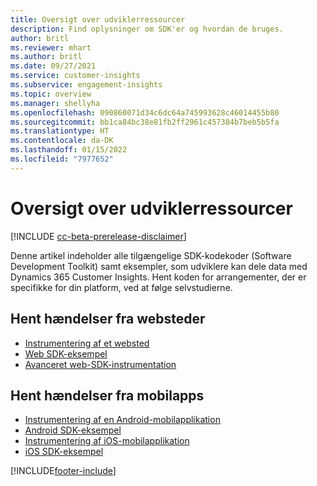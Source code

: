 ```yaml
---
title: Oversigt over udviklerressourcer
description: Find oplysninger om SDK'er og hvordan de bruges.
author: britl
ms.reviewer: mhart
ms.author: britl
ms.date: 09/27/2021
ms.service: customer-insights
ms.subservice: engagement-insights
ms.topic: overview
ms.manager: shellyha
ms.openlocfilehash: 090860071d34c6dc64a745993628c46014455b80
ms.sourcegitcommit: bb1ca84bc38e81fb2ff2961c457384b7beb5b5fa
ms.translationtype: HT
ms.contentlocale: da-DK
ms.lasthandoff: 01/15/2022
ms.locfileid: "7977652"
---
```

# <a name="developer-resources-overview"></a>Oversigt over udviklerressourcer

[!INCLUDE [cc-beta-prerelease-disclaimer](includes/cc-beta-prerelease-disclaimer.md)]

Denne artikel indeholder alle tilgængelige SDK-kodekoder (Software Development Toolkit) samt eksempler, som udviklere kan dele data med Dynamics 365 Customer Insights. Hent koden for arrangementer, der er specifikke for din platform, ved at følge selvstudierne.

## <a name="capture-events-from-websites"></a>Hent hændelser fra websteder

- [Instrumentering af et websted](instrument-website.md)
- [Web SDK-eksempel](websdk-sample.md)
- [Avanceret web-SDK-instrumentation](advanced-SDK-implementation.md)

## <a name="capture-events-from-mobile-apps"></a>Hent hændelser fra mobilapps

- [Instrumentering af en Android-mobilapplikation](get-started-android.md)
- [Android SDK-eksempel](androidsdk-sample.md)
- [Instrumentering af iOS-mobilapplikation](get-started-ios.md)
- [iOS SDK-eksempel](iossdk-sample.md)

[!INCLUDE[footer-include](../includes/footer-banner.md)]
